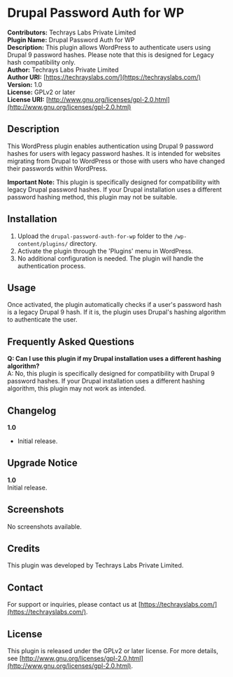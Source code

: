 # Drupal Password Auth for WP

**Contributors:** Techrays Labs Private Limited  
**Plugin Name:** Drupal Password Auth for WP  
**Description:** This plugin allows WordPress to authenticate users using Drupal 9 password hashes. Please note that this is designed for Legacy hash compatibility only.  
**Author:** Techrays Labs Private Limited  
**Author URI:** [https://techrayslabs.com/](https://techrayslabs.com/)  
**Version:** 1.0  
**License:** GPLv2 or later  
**License URI:** [http://www.gnu.org/licenses/gpl-2.0.html](http://www.gnu.org/licenses/gpl-2.0.html)

## Description

This WordPress plugin enables authentication using Drupal 9 password hashes for users with legacy password hashes. It is intended for websites migrating from Drupal to WordPress or those with users who have changed their passwords within WordPress.

**Important Note:** This plugin is specifically designed for compatibility with legacy Drupal password hashes. If your Drupal installation uses a different password hashing method, this plugin may not be suitable.

## Installation

1. Upload the `drupal-password-auth-for-wp` folder to the `/wp-content/plugins/` directory.
2. Activate the plugin through the 'Plugins' menu in WordPress.
3. No additional configuration is needed. The plugin will handle the authentication process.

## Usage

Once activated, the plugin automatically checks if a user's password hash is a legacy Drupal 9 hash. If it is, the plugin uses Drupal's hashing algorithm to authenticate the user.

## Frequently Asked Questions

**Q: Can I use this plugin if my Drupal installation uses a different hashing algorithm?**  
A: No, this plugin is specifically designed for compatibility with Drupal 9 password hashes. If your Drupal installation uses a different hashing algorithm, this plugin may not work as intended.

## Changelog

**1.0**  
- Initial release.

## Upgrade Notice

**1.0**  
Initial release.

## Screenshots

No screenshots available.

## Credits

This plugin was developed by Techrays Labs Private Limited.

## Contact

For support or inquiries, please contact us at [https://techrayslabs.com/](https://techrayslabs.com/).

## License

This plugin is released under the GPLv2 or later license. For more details, see [http://www.gnu.org/licenses/gpl-2.0.html](http://www.gnu.org/licenses/gpl-2.0.html).
